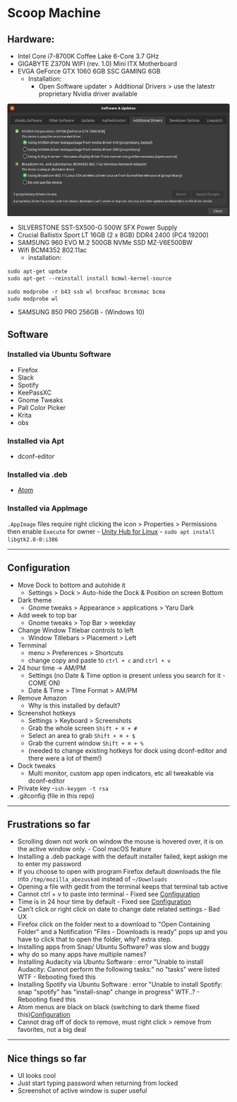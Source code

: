 # Scoop Machine

## Hardware:
- Intel Core i7-8700K Coffee Lake 6-Core 3.7 GHz
- GIGABYTE Z370N WIFI (rev. 1.0) Mini ITX Motherboard
- EVGA GeForce GTX 1060 6GB SSC GAMING 6GB
  - Installation:
    - Open Software updater > Additional Drivers > use the latestr proprietary Nvidia driver available

![](images/nvidia-ubuntu.png)

- SILVERSTONE SST-SX500-G 500W SFX Power Supply
- Crucial Ballistix Sport LT 16GB (2 x 8GB) DDR4 2400 (PC4 19200)
- SAMSUNG 960 EVO M.2 500GB NVMe SSD MZ-V6E500BW
- Wifi BCM4352 802.11ac
  - installation:
```
sudo apt-get update
sudo apt-get --reinstall install bcmwl-kernel-source
```
```
sudo modprobe -r b43 ssb wl brcmfmac brcmsmac bcma
sudo modprobe wl
```
- SAMSUNG 850 PRO 256GB - (Windows 10)

## Software

### Installed via Ubuntu Software
- Firefox
- Slack
- Spotify
- KeePassXC
- Gnome Tweaks
- Pall Color Picker
- Krita
- obs

### Installed via Apt
- dconf-editor

### Installed via .deb
  - [Atom](https://atom.io/download/deb)

### Installed via AppImage
  `.AppImage` files require right clicking the icon > Properties > Permissions then enable `Execute` for owner
    - [Unity Hub for Linux](https://public-cdn.cloud.unity3d.com/hub/prod/UnityHubSetup.AppImage)
      - `sudo apt install libgtk2.0-0:i386`

---

## Configuration
- Move Dock to bottom and autohide it
  - Settings > Dock > Auto-hide the Dock & Position on screen Bottom
- Dark theme
  - Gnome tweaks  > Appearance > applications > Yaru Dark
- Add week to top bar
    - Gnome tweaks  > Top Bar > weekday
- Change Window Titlebar controls to left
    - Window Titlebars > Placement > Left
- Ternminal
	- menu > Preferences > Shortcuts
	- change copy and paste to `ctrl + c` and `ctrl + v`
- 24 hour time -> AM/PM
	- Settings (no Date & Time option is present unless you search for it - COME ON)
	- Date & Time > TIme Format > AM/PM
- Remove Amazon
	- Why is this installed by default?
- Screenshot hotkeys
  - Settings > Keyboard > Screenshots
  - Grab the whole screen `Shift + ⌘ + #`
  - Select an area to grab `Shift + ⌘ + $`
  - Grab the current window `Shift + ⌘ + %`
  - (needed to change existing hotkeys for dock using dconf-editor and there were a lot of them!)
- Dock tweaks
  - Multi monitor, custom app open indicators, etc all tweakable via dconf-editor
- Private key
    -`ssh-keygen -t rsa`
- .gitconfig (file in this repo)
---

## Frustrations so far
- Scrolling down not work on window the mouse is hovered over, it is on the active window only. - Cool macOS feature
- Installing a .deb package with the default installer failed, kept askign me to enter my password
- If you choose to open with program Firefox default downloads the file into `/tmp/mozilla_abezuska0` instead of `~/Downloads`  
- Opening a file with gedit from the terminal keeps that terminal tab active
- Cannot ctrl + v to paste into terminal - Fixed see [Configuration](#Configuration)
- Time is in 24 hour time by default  - Fixed see [Configuration](#Configuration)
- Can't click or right click on date to change date related settings - Bad UX
- Firefox click on the folder next to a download to
"Open Containing Folder" and a Notification "Files - Downloads is ready" pops up and you have to click that to open the folder, why? extra step.
- Installing apps from Snap/ Ubuntu Software? was slow and buggy
- why do so many apps have multiple names?
- Installing Audacity via Ubuntu Software : error "Unable to install Audacity: Cannot perform the following tasks:" no "tasks" were listed WTF - Rebooting fixed this
- Installing Spotify via Ubuntu Software : error "Unable to install Spotify: snap "spotify" has "install-snap" change in progress" WTF..? - Rebooting fixed this
- Atom menus are black on black (switching to dark theme fixed this)[Configuration](#Configuration)
- Cannot drag off of dock to remove, must right click > remove from favorites, not a big deal

---

## Nice things so far
- UI looks cool
- Just start typing password when returning from locked
- Screenshot of active window is super useful
